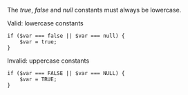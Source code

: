 The <em>true</em>, <em>false</em> and <em>null</em> constants must always be lowercase.

Valid: lowercase constants
```
if ($var === false || $var === null) {
    $var = true;
}
```

Invalid: uppercase constants
```
if ($var === FALSE || $var === NULL) {
    $var = TRUE;
}
```
